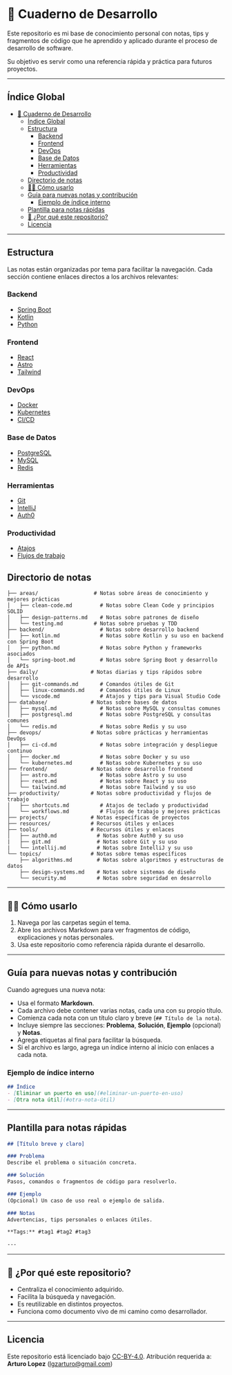 # 📝 Cuaderno de Desarrollo

Este repositorio es mi base de conocimiento personal con notas, tips y fragmentos de código que he aprendido y aplicado durante el proceso de desarrollo de software.

Su objetivo es servir como una referencia rápida y práctica para futuros proyectos.

---

## Índice Global

- [📝 Cuaderno de Desarrollo](#-cuaderno-de-desarrollo)
  - [Índice Global](#índice-global)
  - [Estructura](#estructura)
    - [Backend](#backend)
    - [Frontend](#frontend)
    - [DevOps](#devops)
    - [Base de Datos](#base-de-datos)
    - [Herramientas](#herramientas)
    - [Productividad](#productividad)
  - [Directorio de notas](#directorio-de-notas)
  - [🧑‍💻 Cómo usarlo](#-cómo-usarlo)
  - [Guía para nuevas notas y contribución](#guía-para-nuevas-notas-y-contribución)
    - [Ejemplo de índice interno](#ejemplo-de-índice-interno)
  - [Plantilla para notas rápidas](#plantilla-para-notas-rápidas)
  - [🌟 ¿Por qué este repositorio?](#-por-qué-este-repositorio)
  - [Licencia](#licencia)

---

## Estructura

Las notas están organizadas por tema para facilitar la navegación. Cada sección contiene enlaces directos a los archivos relevantes:

### Backend

- [Spring Boot](notes/backend/spring-boot.md)
- [Kotlin](notes/backend/kotlin.md)
- [Python](notes/backend/python.md)

### Frontend

- [React](notes/frontend/react.md)
- [Astro](notes/frontend/astro.md)
- [Tailwind](notes/frontend/tailwind.md)

### DevOps

- [Docker](notes/devops/docker.md)
- [Kubernetes](notes/devops/kubernetes.md)
- [CI/CD](notes/devops/ci-cd.md)

### Base de Datos

- [PostgreSQL](notes/database/postgresql.md)
- [MySQL](notes/database/mysql.md)
- [Redis](notes/database/redis.md)

### Herramientas

- [Git](notes/tools/git.md)
- [IntelliJ](notes/tools/intellij.md)
- [Auth0](notes/tools/auth0.md)

### Productividad

- [Atajos](notes/productivity/shortcuts.md)
- [Flujos de trabajo](notes/productivity/workflows.md)

## Directorio de notas

```notes/
├── areas/                  # Notas sobre áreas de conocimiento y mejores prácticas
│   ├── clean-code.md         # Notas sobre Clean Code y principios SOLID
│   ├── design-patterns.md    # Notas sobre patrones de diseño
│   └── testing.md          # Notas sobre pruebas y TDD
├── backend/                  # Notas sobre desarrollo backend
│   ├── kotlin.md             # Notas sobre Kotlin y su uso en backend con Spring Boot
│   ├── python.md             # Notas sobre Python y frameworks asociados 
│   └── spring-boot.md        # Notas sobre Spring Boot y desarrollo de APIs
├── daily/                 # Notas diarias y tips rápidos sobre desarrollo
│   ├── git-commands.md       # Comandos útiles de Git
│   ├── linux-commands.md     # Comandos útiles de Linux
│   └── vscode.md             # Atajos y tips para Visual Studio Code 
├── database/              # Notas sobre bases de datos  
│   ├── mysql.md              # Notas sobre MySQL y consultas comunes
│   ├── postgresql.md         # Notas sobre PostgreSQL y consultas comunes
│   └── redis.md              # Notas sobre Redis y su uso
├── devops/                # Notas sobre prácticas y herramientas DevOps
│   ├── ci-cd.md              # Notas sobre integración y despliegue continuo
│   ├── docker.md             # Notas sobre Docker y su uso
│   └── kubernetes.md         # Notas sobre Kubernetes y su uso
├── frontend/              # Notas sobre desarrollo frontend
│   ├── astro.md              # Notas sobre Astro y su uso
│   ├── react.md              # Notas sobre React y su uso
│   └── tailwind.md           # Notas sobre Tailwind y su uso
├── productivity/          # Notas sobre productividad y flujos de trabajo
│   ├── shortcuts.md          # Atajos de teclado y productividad
│   └── workflows.md          # Flujos de trabajo y mejores prácticas
├── projects/              # Notas específicas de proyectos
├── resources/             # Recursos útiles y enlaces
├── tools/                 # Recursos útiles y enlaces
│   ├── auth0.md             # Notas sobre Auth0 y su uso
|   ├── git.md               # Notas sobre Git y su uso
|   └── intellij.md          # Notas sobre IntelliJ y su uso
└── topics/                # Notas sobre temas específicos
    ├── algorithms.md        # Notas sobre algoritmos y estructuras de datos
    ├── design-systems.md    # Notas sobre sistemas de diseño
    └── security.md          # Notas sobre seguridad en desarrollo
```

---

## 🧑‍💻 Cómo usarlo

1. Navega por las carpetas según el tema.
2. Abre los archivos Markdown para ver fragmentos de código, explicaciones y notas personales.
3. Usa este repositorio como referencia rápida durante el desarrollo.

---

## Guía para nuevas notas y contribución

Cuando agregues una nueva nota:

- Usa el formato **Markdown**.
- Cada archivo debe contener varias notas, cada una con su propio título.
- Comienza cada nota con un título claro y breve (`## Título de la nota`).
- Incluye siempre las secciones: **Problema**, **Solución**, **Ejemplo** (opcional) y **Notas**.
- Agrega etiquetas al final para facilitar la búsqueda.
- Si el archivo es largo, agrega un índice interno al inicio con enlaces a cada nota.

### Ejemplo de índice interno

```markdown
## Índice
- [Eliminar un puerto en uso](#eliminar-un-puerto-en-uso)
- [Otra nota útil](#otra-nota-útil)
```

---

## Plantilla para notas rápidas

```markdown
## [Título breve y claro]

### Problema
Describe el problema o situación concreta.

### Solución
Pasos, comandos o fragmentos de código para resolverlo.

### Ejemplo
(Opcional) Un caso de uso real o ejemplo de salida.

### Notas
Advertencias, tips personales o enlaces útiles.

**Tags:** #tag1 #tag2 #tag3

---
```

---

## 🌟 ¿Por qué este repositorio?

- Centraliza el conocimiento adquirido.
- Facilita la búsqueda y navegación.
- Es reutilizable en distintos proyectos.
- Funciona como documento vivo de mi camino como desarrollador.

---

## Licencia

Este repositorio está licenciado bajo [CC-BY-4.0](LICENSE). Atribución requerida a: **Arturo Lopez** ([lgzarturo@gmail.com](mailto:lgzarturo@gmail.com))
